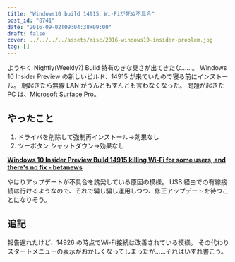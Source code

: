 ```yaml
---
title: "Windows10 build 14915、Wi-Fiが死ぬ不具合"
post_id: "8741"
date: "2016-09-02T09:04:38+09:00"
draft: false
cover: ../../../../assets/misc/2016-windows10-insider-problem.jpg
tag: []
---
```



ようやく Nightly(Weekly?) Build 特有のきな臭さが出てきたな……。 Windows 10 Insider Preview の新しいビルド、14915 が来ていたので寝る前にインストール。 朝起きたら無線 LAN がうんともすんとも言わなくなった。 問題が起きた PC は、[Microsoft Surface Pro](/surface-pro)。

## やったこと

  1. ドライバを削除して強制再インストール→効果なし
  2. ツーボタン シャットダウン→効果なし

**[Windows 10 Insider Preview Build 14915 killing Wi-Fi for some users, and there's no fix - betanews](http://betanews.com/2016/09/01/insider-preview-build-14915-kills-wifi/)**

 やはりアップデートが不具合を誘発している原因の模様。 USB 経由での有線接続は行けるようなので、それで騙し騙し運用しつつ、修正アップデートを待つことになりそう。


## 追記
報告遅れたけど、14926 の時点でWi-Fi接続は改善されている模様。 その代わりスタートメニューの表示がおかしくなってしまったが……それはいずれ書こう。
